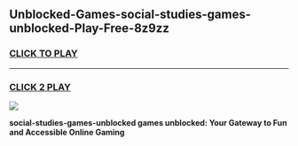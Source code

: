 
## Unblocked-Games-social-studies-games-unblocked-Play-Free-8z9zz
<h3>
<a href="https://premium76.site?title=social-studies-games-unblocked&ref=10A">CLICK TO PLAY</a></h3>
<hr>

<h3>
<a href="https://premium76.site?title=social-studies-games-unblocked&ref=10A">CLICK 2 PLAY</a>
  
</h3>

<a href="https://premium76.site?title=social-studies-games-unblocked&ref=10A"><img src="https://clearcache.store/games.png"></a>


**social-studies-games-unblocked games unblocked: Your Gateway to Fun and Accessible Online Gaming**
